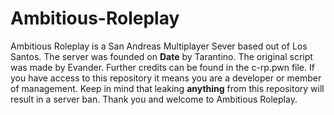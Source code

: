 # Ambitious-Roleplay

Ambitious Roleplay is a San Andreas Multiplayer Sever based out of Los Santos. The server was founded on **Date** by Tarantino. The original script was made by Evander.
Further credits can be found in the c-rp.pwn file. If you have access to this repository it means you are a developer or member of management.
Keep in mind that leaking **anything** from this repository will result in a server ban. Thank you and welcome to Ambitious Roleplay.
